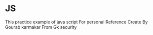 # JS
This practice example of java script For personal Reference Create  By Gourab karmakar From Gk security
